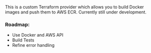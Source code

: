 This is a custom Terraform provider which allows you to build Docker images and push them to AWS ECR. Currently still under development.  

### Roadmap:

- Use Docker and AWS API
- Build Tests 
- Refine error handling 